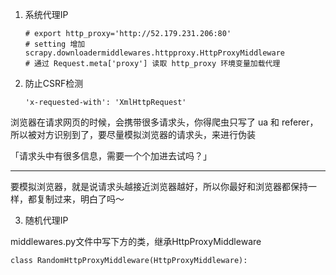 1. 系统代理IP

   ```
   # export http_proxy='http://52.179.231.206:80'
   # setting 增加 scrapy.downloadermiddlewares.httpproxy.HttpProxyMiddleware
   # 通过 Request.meta['proxy'] 读取 http_proxy 环境变量加载代理
   ```

2. 防止CSRF检测

   ```
   'x-requested-with': 'XmlHttpRequest'
   ```

浏览器在请求网页的时候，会携带很多请求头，你得爬虫只写了 ua 和 referer，所以被对方识别到了，要尽量模拟浏览器的请求头，来进行伪装

「请求头中有很多信息，需要一个个加进去试吗？」
- - - - - - - - - - - - - - -
要模拟浏览器，就是说请求头越接近浏览器越好，所以你最好和浏览器都保持一样，都复制过来，明白了吗～

3. 随机代理IP

middlewares.py文件中写下方的类，继承HttpProxyMiddleware

```
class RandomHttpProxyMiddleware(HttpProxyMiddleware):
```


